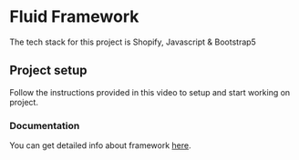 # Fluid Framework
The tech stack for this project is Shopify, Javascript & Bootstrap5

## Project setup
Follow the instructions provided in this video to setup and start working on project.

### Documentation
You can get detailed info about framework [here](https://docs.google.com/document/d/1K4h5TH1OA9k3mF8GGufya8d_cHschd4M/edit?usp=sharing&ouid=108008958850764968571&rtpof=true&sd=true).

